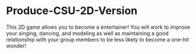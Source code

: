# Produce-CSU-2D-Version
This 2D game allows you to become a entertainer! You will work to improve your singing, dancing, and modeling as well as maintaining a good relationship with your group members to be less likely to become a one-hit wonder!
